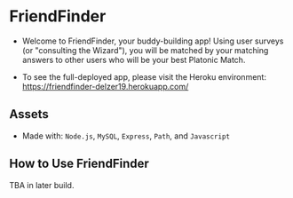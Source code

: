 # FriendFinder

* Welcome to FriendFinder, your buddy-building app! Using user surveys (or "consulting the Wizard"), you will be matched by your matching answers to other users who will be your best Platonic Match.

* To see the full-deployed app, please visit the Heroku environment: https://friendfinder-delzer19.herokuapp.com/

## Assets

* Made with: `Node.js`, `MySQL`, `Express`, `Path`, and `Javascript`

## How to Use FriendFinder

TBA in later build.